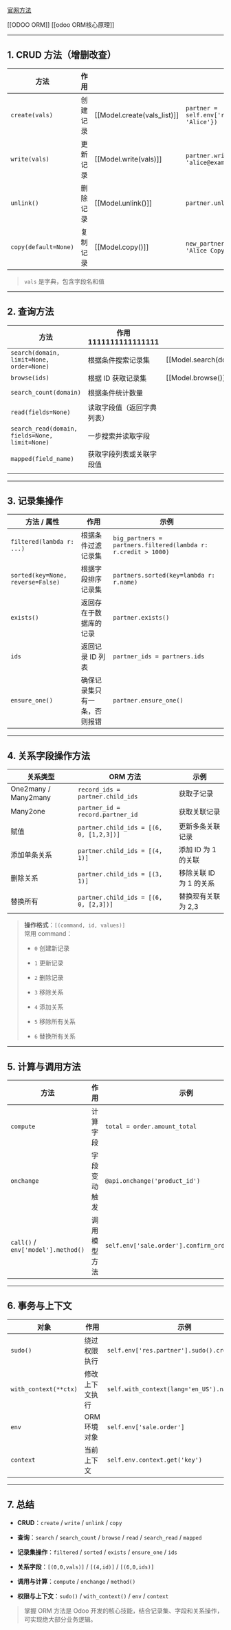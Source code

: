 [官网方法](https://www.odoo.com/documentation/17.0/zh_CN/developer/reference/backend/orm.html#common-orm-methods)

[[ODOO ORM]]
[[odoo ORM核心原理]]


---

## 1. CRUD 方法（增删改查）

| 方法                   | 作用   |                             | 示例                                                            |
| -------------------- | ---- | --------------------------- | ------------------------------------------------------------- |
| `create(vals)`       | 创建记录 | [[Model.create(vals_list)]] | `partner = self.env['res.partner'].create({'name': 'Alice'})` |
| `write(vals)`        | 更新记录 | [[Model.write(vals)]]       | `partner.write({'email': 'alice@example.com'})`               |
| `unlink()`           | 删除记录 | [[Model.unlink()]]          | `partner.unlink()`                                            |
| `copy(default=None)` | 复制记录 | [[Model.copy()]]            | `new_partner = partner.copy({'name': 'Alice Copy'})`          |

> `vals` 是字典，包含字段名和值




---

## 2. 查询方法

| 方法                                             | 作用1111111111111111 |                          | 示例                                                                                           |
| ---------------------------------------------- | ------------------ | ------------------------ | -------------------------------------------------------------------------------------------- |
| `search(domain, limit=None, order=None)`       | 根据条件搜索记录集          | [[Model.search(domain)]] | `partners = self.env['res.partner'].search([('is_company','=',True)])`                       |
| `browse(ids)`                                  | 根据 ID 获取记录集        | [[Model.browse()]]       | `partner = self.env['res.partner']<br>.browse(1)`                                            |
| `search_count(domain)`                         | 根据条件统计数量           |                          | `count = self.env['res.partner'].search_count([('is_company','=',True)])`                    |
| `read(fields=None)`                            | 读取字段值（返回字典列表）      |                          | `self.env['res.partner'].browse([1,2]).read(['name','email'])`                               |
| `search_read(domain, fields=None, limit=None)` | 一步搜索并读取字段          |                          | `self.env['res.partner'].search_read([('is_company','=',True)], ['name','email'], limit=10)` |
| `mapped(field_name)`                           | 获取字段列表或关联字段值       |                          | `emails = partners.mapped('email')`                                                          |
|                                                |                    |                          |                                                                                              |

---

## 3. 记录集操作

|方法 / 属性|作用|示例|
|---|---|---|
|`filtered(lambda r: ...)`|根据条件过滤记录集|`big_partners = partners.filtered(lambda r: r.credit > 1000)`|
|`sorted(key=None, reverse=False)`|根据字段排序记录集|`partners.sorted(key=lambda r: r.name)`|
|`exists()`|返回存在于数据库的记录|`partner.exists()`|
|`ids`|返回记录 ID 列表|`partner_ids = partners.ids`|
|`ensure_one()`|确保记录集只有一条，否则报错|`partner.ensure_one()`|

---

## 4. 关系字段操作方法

|关系类型|ORM 方法|示例|
|---|---|---|
|One2many / Many2many|`record_ids = partner.child_ids`|获取子记录|
|Many2one|`partner_id = record.partner_id`|获取关联记录|
|赋值|`partner.child_ids = [(6, 0, [1,2,3])]`|更新多条关联记录|
|添加单条关系|`partner.child_ids = [(4, 1)]`|添加 ID 为 1 的关联|
|删除关系|`partner.child_ids = [(3, 1)]`|移除关联 ID 为 1 的关系|
|替换所有|`partner.child_ids = [(6, 0, [2,3])]`|替换现有关联为 2,3|

> **操作格式**：`[(command, id, values)]`  
> 常用 command：
> 
> - `0` 创建新记录
>     
> - `1` 更新记录
>     
> - `2` 删除记录
>     
> - `3` 移除关系
>     
> - `4` 添加关系
>     
> - `5` 移除所有关系
>     
> - `6` 替换所有关系
>     

---

## 5. 计算与调用方法

|方法|作用|示例|
|---|---|---|
|`compute`|计算字段|`total = order.amount_total`|
|`onchange`|字段变动触发|`@api.onchange('product_id')`|
|`call()` / `env['model'].method()`|调用模型方法|`self.env['sale.order'].confirm_order(order_id)`|

---

## 6. 事务与上下文

|对象|作用|示例|
|---|---|---|
|`sudo()`|绕过权限执行|`self.env['res.partner'].sudo().create({...})`|
|`with_context(**ctx)`|修改上下文执行|`self.with_context(lang='en_US').name_get()`|
|`env`|ORM 环境对象|`self.env['sale.order']`|
|`context`|当前上下文|`self.env.context.get('key')`|

---

## 7. 总结

- **CRUD**：`create` / `write` / `unlink` / `copy`
    
- **查询**：`search` / `search_count` / `browse` / `read` / `search_read` / `mapped`
    
- **记录集操作**：`filtered` / `sorted` / `exists` / `ensure_one` / `ids`
    
- **关系字段**：`[(0,0,vals)]` / `[(4,id)]` / `[(6,0,ids)]`
    
- **调用与计算**：`compute` / `onchange` / `method()`
    
- **权限与上下文**：`sudo()` / `with_context()` / `env` / `context`
    

> 掌握 ORM 方法是 Odoo 开发的核心技能，结合记录集、字段和关系操作，可实现绝大部分业务逻辑。